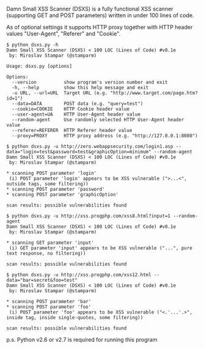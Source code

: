 Damn Small XSS Scanner (DSXS) is a fully functional XSS scanner (supporting GET and POST parameters) written in under 100 lines of code.

As of optional settings it supports HTTP proxy together with HTTP header values "User-Agent", "Referer" and "Cookie".

```
$ python dsxs.py -h
Damn Small XSS Scanner (DSXS) < 100 LOC (Lines of Code) #v0.1e
 by: Miroslav Stampar (@stamparm)

Usage: dsxs.py [options]

Options:
  --version          show program's version number and exit
  -h, --help         show this help message and exit
  -u URL, --url=URL  Target URL (e.g. "http://www.target.com/page.htm?id=1")
  --data=DATA        POST data (e.g. "query=test")
  --cookie=COOKIE    HTTP Cookie header value
  --user-agent=UA    HTTP User-Agent header value
  --random-agent     Use randomly selected HTTP User-Agent header value
  --referer=REFERER  HTTP Referer header value
  --proxy=PROXY      HTTP proxy address (e.g. "http://127.0.0.1:8080")
```

```
$ python dsxs.py -u http://zero.webappsecurity.com/login1.asp --data="login=test&password=test&graphicOption=minimum" --random-agent
Damn Small XSS Scanner (DSXS) < 100 LOC (Lines of Code) #v0.1e
 by: Miroslav Stampar (@stamparm)

* scanning POST parameter 'login'
 (i) POST parameter 'login' appears to be XSS vulnerable (">...<", outside tags, some filtering))
* scanning POST parameter 'password'
* scanning POST parameter 'graphicOption'

scan results: possible vulnerabilities found
```

```
$ python dsxs.py -u http://xss.progphp.com/xss8.html?input=1 --random-agent
Damn Small XSS Scanner (DSXS) < 100 LOC (Lines of Code) #v0.1e
 by: Miroslav Stampar (@stamparm)

* scanning GET parameter 'input'
 (i) GET parameter 'input' appears to be XSS vulnerable ("...", pure text response, no filtering))

scan results: possible vulnerabilities found
```

```
$ python dsxs.py -u http://xss.progphp.com/xss12.html --data="bar=secret&foo=test"
Damn Small XSS Scanner (DSXS) < 100 LOC (Lines of Code) #v0.1e
 by: Miroslav Stampar (@stamparm)

* scanning POST parameter 'bar'
* scanning POST parameter 'foo'
 (i) POST parameter 'foo' appears to be XSS vulnerable ("<.'...'.>", inside tag, inside single-quotes, some filtering))

scan results: possible vulnerabilities found
```

p.s. Python v2.6 or v2.7 is required for running this program
